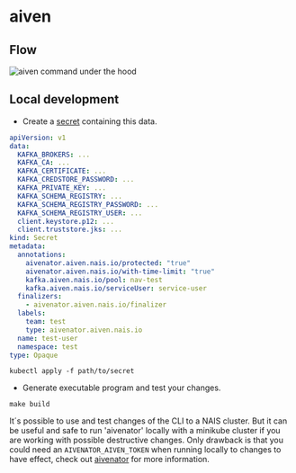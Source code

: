 # aiven

## Flow

![aiven command under the hood](nais-cli-aiven.png)

## Local development

* Create a [secret](https://doc.nais.io/persistence/kafka/#application-config) containing this data.

```yaml
apiVersion: v1
data:
  KAFKA_BROKERS: ...
  KAFKA_CA: ...
  KAFKA_CERTIFICATE: ...
  KAFKA_CREDSTORE_PASSWORD: ...
  KAFKA_PRIVATE_KEY: ...
  KAFKA_SCHEMA_REGISTRY: ...
  KAFKA_SCHEMA_REGISTRY_PASSWORD: ...
  KAFKA_SCHEMA_REGISTRY_USER: ...
  client.keystore.p12: ...
  client.truststore.jks: ...
kind: Secret
metadata:
  annotations:
    aivenator.aiven.nais.io/protected: "true"
    aivenator.aiven.nais.io/with-time-limit: "true"
    kafka.aiven.nais.io/pool: nav-test
    kafka.aiven.nais.io/serviceUser: service-user
  finalizers:
    - aivenator.aiven.nais.io/finalizer
  labels:
    team: test
    type: aivenator.aiven.nais.io
  name: test-user
  namespace: test
type: Opaque
```

```
kubectl apply -f path/to/secret
```

* Generate executable program and test your changes.

```
make build
```

It´s possible to use and test changes of the CLI to a NAIS cluster. But it can be useful and safe to run 'aivenator'
locally with a minikube cluster if you are working with possible destructive changes. Only drawback is that you could
need an `AIVENATOR_AIVEN_TOKEN` when running locally to changes to have effect, check
out [aivenator](https://github.com/nais/aivenator#working-with-aivenator) for more information.